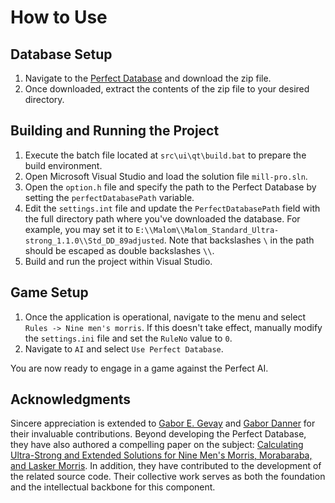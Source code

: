 # How to Use

## Database Setup

1. Navigate to the [Perfect Database](http://compalg.inf.elte.hu/~ggevay/mills/index.php) and download the zip file.
2. Once downloaded, extract the contents of the zip file to your desired directory.

## Building and Running the Project

1. Execute the batch file located at `src\ui\qt\build.bat` to prepare the build environment.
2. Open Microsoft Visual Studio and load the solution file `mill-pro.sln`.
3. Open the `option.h` file and specify the path to the Perfect Database by setting the `perfectDatabasePath` variable.
4. Edit the `settings.int` file and update the `PerfectDatabasePath` field with the full directory path where you've downloaded the database. For example, you may set it to `E:\\Malom\\Malom_Standard_Ultra-strong_1.1.0\\Std_DD_89adjusted`. Note that backslashes `\` in the path should be escaped as double backslashes `\\`.
5. Build and run the project within Visual Studio.

## Game Setup

1. Once the application is operational, navigate to the menu and select `Rules -> Nine men's morris`. If this doesn't take effect, manually modify the `settings.ini` file and set the `RuleNo` value to `0`.
2. Navigate to `AI` and select `Use Perfect Database`.

You are now ready to engage in a game against the Perfect AI.

## Acknowledgments

Sincere appreciation is extended to [Gabor E. Gevay](https://github.com/ggevay) and [Gabor Danner](https://github.com/DannerG) for their invaluable contributions. Beyond developing the Perfect Database, they have also authored a compelling paper on the subject: [Calculating Ultra-Strong and Extended Solutions for Nine Men's Morris, Morabaraba, and Lasker Morris](https://ieeexplore.ieee.org/abstract/document/7080922). In addition, they have contributed to the development of the related source code. Their collective work serves as both the foundation and the intellectual backbone for this component.